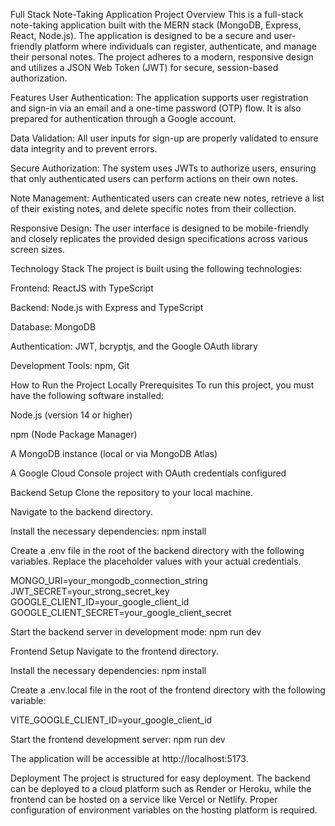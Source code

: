 Full Stack Note-Taking Application
Project Overview
This is a full-stack note-taking application built with the MERN stack (MongoDB, Express, React, Node.js). The application is designed to be a secure and user-friendly platform where individuals can register, authenticate, and manage their personal notes. The project adheres to a modern, responsive design and utilizes a JSON Web Token (JWT) for secure, session-based authorization.

Features
User Authentication: The application supports user registration and sign-in via an email and a one-time password (OTP) flow. It is also prepared for authentication through a Google account.

Data Validation: All user inputs for sign-up are properly validated to ensure data integrity and to prevent errors.

Secure Authorization: The system uses JWTs to authorize users, ensuring that only authenticated users can perform actions on their own notes.

Note Management: Authenticated users can create new notes, retrieve a list of their existing notes, and delete specific notes from their collection.

Responsive Design: The user interface is designed to be mobile-friendly and closely replicates the provided design specifications across various screen sizes.

Technology Stack
The project is built using the following technologies:

Frontend: ReactJS with TypeScript

Backend: Node.js with Express and TypeScript

Database: MongoDB

Authentication: JWT, bcryptjs, and the Google OAuth library

Development Tools: npm, Git

How to Run the Project Locally
Prerequisites
To run this project, you must have the following software installed:

Node.js (version 14 or higher)

npm (Node Package Manager)

A MongoDB instance (local or via MongoDB Atlas)

A Google Cloud Console project with OAuth credentials configured

Backend Setup
Clone the repository to your local machine.

Navigate to the backend directory.

Install the necessary dependencies: npm install

Create a .env file in the root of the backend directory with the following variables. Replace the placeholder values with your actual credentials.

MONGO_URI=your_mongodb_connection_string
JWT_SECRET=your_strong_secret_key
GOOGLE_CLIENT_ID=your_google_client_id
GOOGLE_CLIENT_SECRET=your_google_client_secret

Start the backend server in development mode: npm run dev

Frontend Setup
Navigate to the frontend directory.

Install the necessary dependencies: npm install

Create a .env.local file in the root of the frontend directory with the following variable:

VITE_GOOGLE_CLIENT_ID=your_google_client_id

Start the frontend development server: npm run dev

The application will be accessible at http://localhost:5173.

Deployment
The project is structured for easy deployment. The backend can be deployed to a cloud platform such as Render or Heroku, while the frontend can be hosted on a service like Vercel or Netlify. Proper configuration of environment variables on the hosting platform is required.
